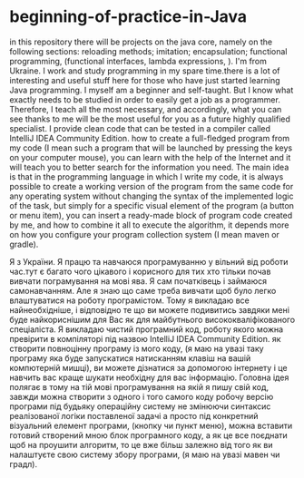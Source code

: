 # beginning-of-practice-in-Java
in this repository there will be projects on the java core, namely on the following sections: reloading methods; imitation; encapsulation; functional programming, (functional interfaces, lambda expressions, ).
I'm from Ukraine. I work and study programming in my spare time.there is a lot of interesting and useful stuff here for those who have just started learning Java programming. I myself am a beginner and self-taught. But I know what exactly needs to be studied in order to easily get a job as a programmer. Therefore, I teach all the most necessary, and accordingly, what you can see thanks to me will be the most useful for you as a future highly qualified specialist. I provide clean code that can be tested in a compiler called IntelliJ IDEA Community Edition. how to create a full-fledged program from my code (I mean such a program that will be launched by pressing the keys on your computer mouse), you can learn with the help of the Internet and it will teach you to better search for the information you need. The main idea is that in the programming language in which I write my code, it is always possible to create a working version of the program from the same code for any operating system without changing the syntax of the implemented logic of the task, but simply for a specific visual element of the program (a button or menu item), you can insert a ready-made block of program code created by me, and how to combine it all to execute the algorithm, it depends more on how you configure your program collection system (I mean maven or gradle).

Я з України. Я працю та навчаюся програмуванню у вільний від роботи час.тут є багато чого цікавого і корисного для тих хто тільки почав вивчати пограмування на мові ява. Я сам початківець і займаюся самонавчанням. Але я знаю що саме треба вивчати щоб було легко влаштуватися на роботу програмістом. Тому я викладаю все найнеобхідніше, і відповідно те що ви можете подивитись завдяки мені буде найкориснішим для Вас як для майбутнього висококваліфікованого спеціаліста. Я викладаю чистий програмний код, роботу якого можна превірити в компіляторі під назвою IntelliJ IDEA Community Edition. як створити повноцінну програму із мого коду, (я маю на увазі таку програму яка буде запускатися натисканням клавіш на вашій компютерній мишці), ви можете дізнатися за допомогою інтернету і це навчить вас краще шукати необхідну для вас інформацію. Головна ідея полягає в тому на тій мові програмування на якій я пишу свій код, завжди можна створити з одного і того самого коду робочу версію програми під будьяку операційну систему не змінюючи синтаксис реалізованої логіки поставленої задачі а просто під конкретний візуальний елемент програми, (кнопку чи пункт меню), можна вставити готовий створений мною блок програмного коду, а як це все поєднати щоб на проушити алгоритм, то це вже більш залежно від того як ви налаштуєте свою систему збору програми, (я маю на увазі мавен чи градл).  
